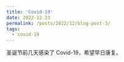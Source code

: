```yaml
---
title: 'Covid-19'
date: 2022-12-23
permalink: /posts/2022/12/blog-post-3/
tags:
  - covid-19
---
```


圣诞节前几天感染了 Covid-19，希望早日康复。
